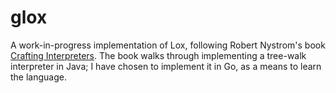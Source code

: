# glox

A work-in-progress implementation of Lox, following Robert Nystrom's book [Crafting Interpreters](https://craftinginterpreters.com/). The book walks through implementing a tree-walk interpreter in Java; I have chosen to implement it in Go, as a means to learn the language.
